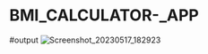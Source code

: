 # BMI_CALCULATOR-_APP
#output
![Screenshot_20230517_182923](https://github.com/AayushiSaini/BMI_CALCULATOR-_APP/assets/118258257/16687bd1-15ec-4afc-8d95-4052d3dd96d4)
